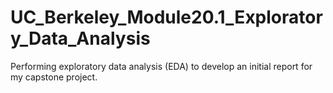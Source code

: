 # UC_Berkeley_Module20.1_Exploratory_Data_Analysis
Performing exploratory data analysis (EDA) to develop an initial report for my capstone project. 
